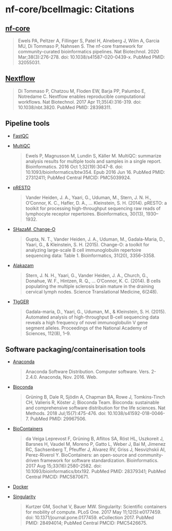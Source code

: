 # nf-core/bcellmagic: Citations

## [nf-core](https://pubmed.ncbi.nlm.nih.gov/32055031/)

> Ewels PA, Peltzer A, Fillinger S, Patel H, Alneberg J, Wilm A, Garcia MU, Di Tommaso P, Nahnsen S. The nf-core framework for community-curated bioinformatics pipelines. Nat Biotechnol. 2020 Mar;38(3):276-278. doi: 10.1038/s41587-020-0439-x. PubMed PMID: 32055031.

## [Nextflow](https://pubmed.ncbi.nlm.nih.gov/28398311/)

> Di Tommaso P, Chatzou M, Floden EW, Barja PP, Palumbo E, Notredame C. Nextflow enables reproducible computational workflows. Nat Biotechnol. 2017 Apr 11;35(4):316-319. doi: 10.1038/nbt.3820. PubMed PMID: 28398311.

## Pipeline tools

* [FastQC](https://www.bioinformatics.babraham.ac.uk/projects/fastqc/)

* [MultiQC](https://pubmed.ncbi.nlm.nih.gov/27312411/)
    > Ewels P, Magnusson M, Lundin S, Käller M. MultiQC: summarize analysis results for multiple tools and samples in a single report. Bioinformatics. 2016 Oct 1;32(19):3047-8. doi: 10.1093/bioinformatics/btw354. Epub 2016 Jun 16. PubMed PMID: 27312411; PubMed Central PMCID: PMC5039924.

* [pRESTO](https://doi.org/10.1093/bioinformatics/btu138)
    > Vander Heiden, J. A., Yaari, G., Uduman, M., Stern, J. N. H., O’Connor, K. C., Hafler, D. A., … Kleinstein, S. H. (2014). pRESTO: a toolkit for processing high-throughput sequencing raw reads of lymphocyte receptor repertoires. Bioinformatics, 30(13), 1930–1932.

* [SHazaM, Change-O](https://doi.org/10.1093/bioinformatics/btv359)
    > Gupta, N. T., Vander Heiden, J. A., Uduman, M., Gadala-Maria, D., Yaari, G., & Kleinstein, S. H. (2015). Change-O: a toolkit for analyzing large-scale B cell immunoglobulin repertoire sequencing data: Table 1. Bioinformatics, 31(20), 3356–3358.

* [Alakazam](https://doi.org/10.1126/scitranslmed.3008879)
    > Stern, J. N. H., Yaari, G., Vander Heiden, J. A., Church, G., Donahue, W. F., Hintzen, R. Q., … O’Connor, K. C. (2014). B cells populating the multiple sclerosis brain mature in the draining cervical lymph nodes. Science Translational Medicine, 6(248).

* [TIgGER](https://doi.org/10.1073/pnas.1417683112)
    > Gadala-maria, D., Yaari, G., Uduman, M., & Kleinstein, S. H. (2015). Automated analysis of high-throughput B-cell sequencing data reveals a high frequency of novel immunoglobulin V gene segment alleles. Proceedings of the National Academy of Sciences, 112(8), 1–9.

## Software packaging/containerisation tools

* [Anaconda](https://anaconda.com)
    > Anaconda Software Distribution. Computer software. Vers. 2-2.4.0. Anaconda, Nov. 2016. Web.

* [Bioconda](https://pubmed.ncbi.nlm.nih.gov/29967506/)
    > Grüning B, Dale R, Sjödin A, Chapman BA, Rowe J, Tomkins-Tinch CH, Valieris R, Köster J; Bioconda Team. Bioconda: sustainable and comprehensive software distribution for the life sciences. Nat Methods. 2018 Jul;15(7):475-476. doi: 10.1038/s41592-018-0046-7. PubMed PMID: 29967506.

* [BioContainers](https://pubmed.ncbi.nlm.nih.gov/28379341/)
    > da Veiga Leprevost F, Grüning B, Aflitos SA, Röst HL, Uszkoreit J, Barsnes H, Vaudel M, Moreno P, Gatto L, Weber J, Bai M, Jimenez RC, Sachsenberg T, Pfeuffer J, Alvarez RV, Griss J, Nesvizhskii AI, Perez-Riverol Y. BioContainers: an open-source and community-driven framework for software standardization. Bioinformatics. 2017 Aug 15;33(16):2580-2582. doi: 10.1093/bioinformatics/btx192. PubMed PMID: 28379341; PubMed Central PMCID: PMC5870671.

* [Docker](https://dl.acm.org/doi/10.5555/2600239.2600241)

* [Singularity](https://pubmed.ncbi.nlm.nih.gov/28494014/)
    > Kurtzer GM, Sochat V, Bauer MW. Singularity: Scientific containers for mobility of compute. PLoS One. 2017 May 11;12(5):e0177459. doi: 10.1371/journal.pone.0177459. eCollection 2017. PubMed PMID: 28494014; PubMed Central PMCID: PMC5426675.
